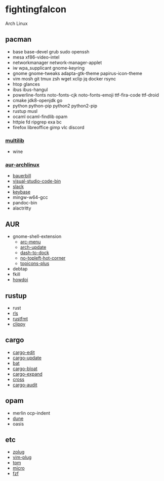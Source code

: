 # fightingfalcon

Arch Linux

## pacman

- base base-devel grub sudo openssh
- mesa xf86-video-intel
- networkmanager network-manager-applet
- iw wpa_supplicant gnome-keyring
- gnome gnome-tweaks adapta-gtk-theme papirus-icon-theme
- vim mosh git tmux zsh wget xclip jq docker rsync
- htop glances
- ibus ibus-hangul
- powerline-fonts noto-fonts-cjk noto-fonts-emoji ttf-fira-code ttf-droid
- cmake jdk8-openjdk go
- python python-pip python2 python2-pip
- rustup musl
- ocaml ocaml-findlib opam
- httpie fd ripgrep exa bc
- firefox libreoffice gimp vlc discord

### [multilib](https://wiki.archlinux.org/index.php/Multilib)

- wine

### [aur-archlinux](https://wiki.archlinux.org/index.php/unofficial_user_repositories#aur-archlinux)


- [bauerbill](https://xyne.archlinux.ca/projects/bauerbill/)
- [visual-studio-code-bin](https://aur.archlinux.org/packages/visual-studio-code-bin/)
- [slack](https://aur.archlinux.org/packages/slack-desktop/)
- [keybase](https://aur.archlinux.org/packages/keybase-bin/)
- mingw-w64-gcc
- pandoc-bin
- alactritty

## AUR

- gnome-shell-extension
  - [arc-menu](https://aur.archlinux.org/packages/gnome-shell-extension-arc-menu-git/)
  - [arch-update](https://aur.archlinux.org/packages/gnome-shell-extension-arch-update/)
  - [dash-to-dock](https://aur.archlinux.org/packages/gnome-shell-extension-dash-to-dock/)
  - [no-topleft-hot-corner](https://aur.archlinux.org/packages/gnome-shell-extension-no-topleft-hot-corner/)
  - [topicons-plus](https://aur.archlinux.org/packages/gnome-shell-extension-topicons-plus/)
- debtap
- fkill
- [howdoi](https://github.com/gleitz/howdoi)

## rustup

- rust
- [rls](https://github.com/rust-lang-nursery/rls)
- [rustfmt](https://github.com/rust-lang-nursery/rustfmt)
- [clippy](https://github.com/rust-lang-nursery/rust-clippy)

## cargo

- [cargo-edit](https://github.com/killercup/cargo-edit)
- [cargo-update](https://github.com/nabijaczleweli/cargo-update)
- [bat](https://github.com/sharkdp/bat)
- [cargo-bloat](https://github.com/RazrFalcon/cargo-bloat)
- [cargo-expand](https://github.com/dtolnay/cargo-expand)
- [cross](https://github.com/japaric/cross)
- [cargo-audit](https://github.com/RustSec/cargo-audit)

## opam

- merlin ocp-indent
- [dune](https://github.com/ocaml/dune)
- oasis

## etc

- [zplug](https://github.com/zplug/zplug)
- [vim-plug](https://github.com/junegunn/vim-plug)
- [tpm](https://github.com/tmux-plugins/tpm)
- [micro](https://github.com/zyedidia/micro)
- [fzf](https://github.com/junegunn/fzf)
